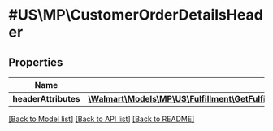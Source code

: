 # #US\MP\CustomerOrderDetailsHeader

## Properties

Name | Type | Description | Notes
------------ | ------------- | ------------- | -------------
**headerAttributes** | [**\Walmart\Models\MP\US\Fulfillment\GetFulfillmentOrdersStatus200ResponseHeaderHeaderAttributes**](GetFulfillmentOrdersStatus200ResponseHeaderHeaderAttributes.md) |  | [optional]


[[Back to Model list]](../) [[Back to API list]](../../Api/US/MP) [[Back to README]](../../README.md)
